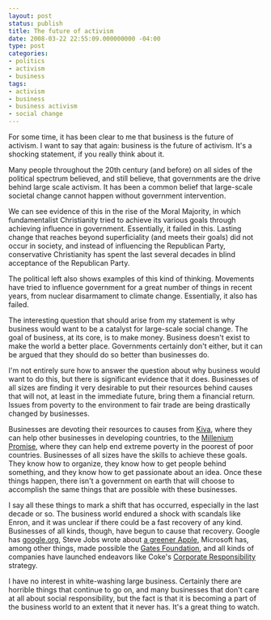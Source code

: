 ```yaml
---
layout: post
status: publish
title: The future of activism
date: 2008-03-22 22:55:09.000000000 -04:00
type: post
categories:
- politics
- activism
- business
tags:
- activism
- business
- business activism
- social change
---
```

For some time, it has been clear to me that business is the future of activism. I want to say that again: business is the future of activism. It's a shocking statement, if you really think about it.

Many people throughout the 20th century (and before) on all sides of the political spectrum believed, and still believe, that governments are the drive behind large scale activism. It has been a common belief that large-scale societal change cannot happen without government intervention.

We can see evidence of this in the rise of the Moral Majority, in which fundamentalist Christianity tried to achieve its various goals through achieving influence in government. Essentially, it failed in this. Lasting change that reaches beyond superficiality (and meets their goals) did not occur in society, and instead of influencing the Republican Party, conservative Christianity has spent the last several decades in blind acceptance of the Republican Party.

The political left also shows examples of this kind of thinking. Movements have tried to influence government for a great number of things in recent years, from nuclear disarmament to climate change. Essentially, it also has failed.

The interesting question that should arise from my statement is why business would want to be a catalyst for large-scale social change. The goal of business, at its core, is to make money. Business doesn't exist to make the world a better place. Governments certainly don't either, but it can be argued that they should do so better than businesses do.

I'm not entirely sure how to answer the question about why business would want to do this, but there is significant evidence that it does. Businesses of all sizes are finding it very desirable to put their resources behind causes that will not, at least in the immediate future, bring them a financial return. Issues from poverty to the environment to fair trade are being drastically changed by businesses.

Businesses are devoting their resources to causes from <a href="http://www.kiva.org/">Kiva</a>, where they can help other businesses in developing countries, to the <a href="http://www.millenniumpromise.org/">Millenium Promise</a>, where they can help end extreme poverty in the poorest of poor countries. Businesses of all sizes have the skills to achieve these goals. They know how to organize, they know how to get people behind something, and they know how to get passionate about an idea. Once these things happen, there isn't a government on earth that will choose to accomplish the same things that are possible with these businesses.

I say all these things to mark a shift that has occurred, especially in the last decade or so. The business world endured a shock with scandals like Enron, and it was unclear if there could be a fast recovery of any kind. Businesses of all kinds, though, have begun to cause that recovery. Google has <a href="http://www.google.org/">google.org</a>, Steve Jobs wrote about <a href="http://www.apple.com/hotnews/agreenerapple/">a greener Apple</a>, Microsoft has, among other things, made possible the <a href="http://www.gatesfoundation.org/">Gates Foundation</a>, and all kinds of companies have launched endeavors like Coke's <a href="http://www.thecoca-colacompany.com/citizenship/index.html">Corporate Responsibility</a> strategy.

I have no interest in white-washing large business. Certainly there are horrible things that continue to go on, and many businesses that don't care at all about social responsibility, but the fact is that it is becoming a part of the business world to an extent that it never has. It's a great thing to watch.
